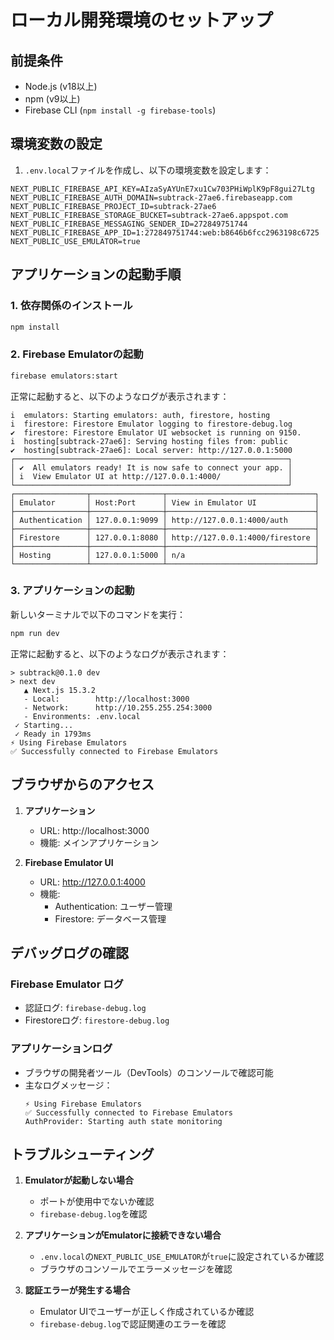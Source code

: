 # ローカル開発環境のセットアップ

## 前提条件

- Node.js (v18以上)
- npm (v9以上)
- Firebase CLI (`npm install -g firebase-tools`)

## 環境変数の設定

1. `.env.local`ファイルを作成し、以下の環境変数を設定します：

```env
NEXT_PUBLIC_FIREBASE_API_KEY=AIzaSyAYUnE7xu1Cw703PHiWplK9pF8gui27Ltg
NEXT_PUBLIC_FIREBASE_AUTH_DOMAIN=subtrack-27ae6.firebaseapp.com
NEXT_PUBLIC_FIREBASE_PROJECT_ID=subtrack-27ae6
NEXT_PUBLIC_FIREBASE_STORAGE_BUCKET=subtrack-27ae6.appspot.com
NEXT_PUBLIC_FIREBASE_MESSAGING_SENDER_ID=272849751744
NEXT_PUBLIC_FIREBASE_APP_ID=1:272849751744:web:b8646b6fcc2963198c6725
NEXT_PUBLIC_USE_EMULATOR=true
```

## アプリケーションの起動手順

### 1. 依存関係のインストール

```bash
npm install
```

### 2. Firebase Emulatorの起動

```bash
firebase emulators:start
```

正常に起動すると、以下のようなログが表示されます：

```
i  emulators: Starting emulators: auth, firestore, hosting
i  firestore: Firestore Emulator logging to firestore-debug.log
✔  firestore: Firestore Emulator UI websocket is running on 9150.
i  hosting[subtrack-27ae6]: Serving hosting files from: public
✔  hosting[subtrack-27ae6]: Local server: http://127.0.0.1:5000
┌─────────────────────────────────────────────────────────────┐
│ ✔  All emulators ready! It is now safe to connect your app. │
│ i  View Emulator UI at http://127.0.0.1:4000/               │
└─────────────────────────────────────────────────────────────┘
┌────────────────┬────────────────┬─────────────────────────────────┐
│ Emulator       │ Host:Port      │ View in Emulator UI             │
├────────────────┼────────────────┼─────────────────────────────────┤
│ Authentication │ 127.0.0.1:9099 │ http://127.0.0.1:4000/auth      │
├────────────────┼────────────────┼─────────────────────────────────┤
│ Firestore      │ 127.0.0.1:8080 │ http://127.0.0.1:4000/firestore │
├────────────────┼────────────────┼─────────────────────────────────┤
│ Hosting        │ 127.0.0.1:5000 │ n/a                             │
└────────────────┴────────────────┴─────────────────────────────────┘
```

### 3. アプリケーションの起動

新しいターミナルで以下のコマンドを実行：

```bash
npm run dev
```

正常に起動すると、以下のようなログが表示されます：

```
> subtrack@0.1.0 dev
> next dev
   ▲ Next.js 15.3.2
   - Local:        http://localhost:3000
   - Network:      http://10.255.255.254:3000
   - Environments: .env.local
 ✓ Starting...
 ✓ Ready in 1793ms
⚡ Using Firebase Emulators
✅ Successfully connected to Firebase Emulators
```

## ブラウザからのアクセス

1. **アプリケーション**
   - URL: http://localhost:3000
   - 機能: メインアプリケーション

2. **Firebase Emulator UI**
   - URL: http://127.0.0.1:4000
   - 機能: 
     - Authentication: ユーザー管理
     - Firestore: データベース管理

## デバッグログの確認

### Firebase Emulator ログ
- 認証ログ: `firebase-debug.log`
- Firestoreログ: `firestore-debug.log`

### アプリケーションログ
- ブラウザの開発者ツール（DevTools）のコンソールで確認可能
- 主なログメッセージ：
  ```
  ⚡ Using Firebase Emulators
  ✅ Successfully connected to Firebase Emulators
  AuthProvider: Starting auth state monitoring
  ```

## トラブルシューティング

1. **Emulatorが起動しない場合**
   - ポートが使用中でないか確認
   - `firebase-debug.log`を確認

2. **アプリケーションがEmulatorに接続できない場合**
   - `.env.local`の`NEXT_PUBLIC_USE_EMULATOR`が`true`に設定されているか確認
   - ブラウザのコンソールでエラーメッセージを確認

3. **認証エラーが発生する場合**
   - Emulator UIでユーザーが正しく作成されているか確認
   - `firebase-debug.log`で認証関連のエラーを確認 